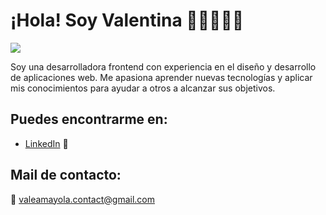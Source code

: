 # ¡Hola! Soy Valentina 👋🏼👩🏼‍💻

<img src="![Banner](https://github.com/valeamayola/valeamayola/assets/118310524/8ab24ef4-7dce-4e50-9269-7b6cf6f1f083)"/>


Soy una desarrolladora frontend con experiencia en el diseño y desarrollo de aplicaciones web. Me apasiona aprender nuevas tecnologías y aplicar mis conocimientos para ayudar a otros a alcanzar sus objetivos.

## Puedes encontrarme en:
- [LinkedIn](https://www.linkedin.com/in/valentina-amayola/) 💼

## Mail de contacto:
💌 valeamayola.contact@gmail.com
